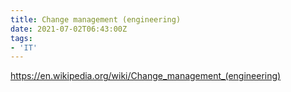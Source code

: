 ```yaml
---
title: Change management (engineering)
date: 2021-07-02T06:43:00Z
tags:
- 'IT'
---
```


https://en.wikipedia.org/wiki/Change_management_(engineering)
